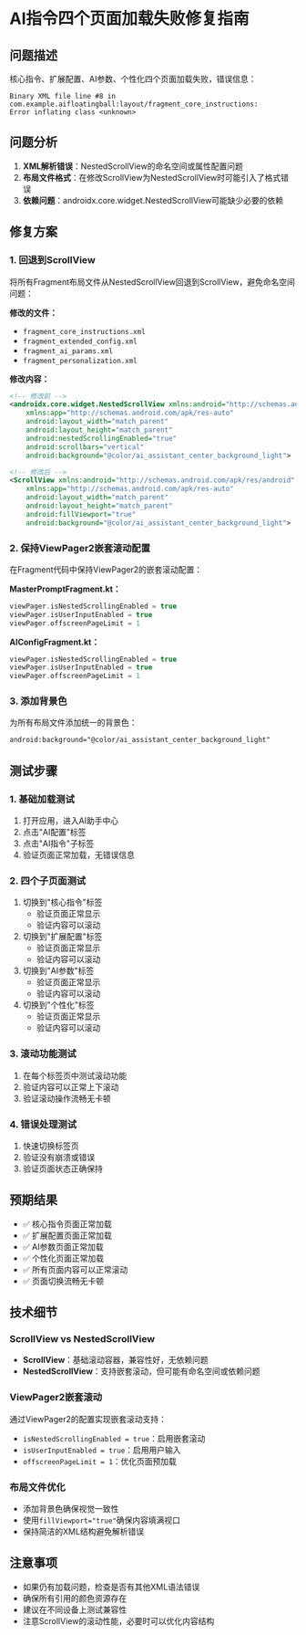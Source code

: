 # AI指令四个页面加载失败修复指南

## 问题描述
核心指令、扩展配置、AI参数、个性化四个页面加载失败，错误信息：
```
Binary XML file line #8 in com.example.aifloatingball:layout/fragment_core_instructions: 
Error inflating class <unknown>
```

## 问题分析
1. **XML解析错误**：NestedScrollView的命名空间或属性配置问题
2. **布局文件格式**：在修改ScrollView为NestedScrollView时可能引入了格式错误
3. **依赖问题**：androidx.core.widget.NestedScrollView可能缺少必要的依赖

## 修复方案

### 1. 回退到ScrollView
将所有Fragment布局文件从NestedScrollView回退到ScrollView，避免命名空间问题：

**修改的文件：**
- `fragment_core_instructions.xml`
- `fragment_extended_config.xml`
- `fragment_ai_params.xml`
- `fragment_personalization.xml`

**修改内容：**
```xml
<!-- 修改前 -->
<androidx.core.widget.NestedScrollView xmlns:android="http://schemas.android.com/apk/res/android"
    xmlns:app="http://schemas.android.com/apk/res-auto"
    android:layout_width="match_parent"
    android:layout_height="match_parent"
    android:nestedScrollingEnabled="true"
    android:scrollbars="vertical"
    android:background="@color/ai_assistant_center_background_light">

<!-- 修改后 -->
<ScrollView xmlns:android="http://schemas.android.com/apk/res/android"
    xmlns:app="http://schemas.android.com/apk/res-auto"
    android:layout_width="match_parent"
    android:layout_height="match_parent"
    android:fillViewport="true"
    android:background="@color/ai_assistant_center_background_light">
```

### 2. 保持ViewPager2嵌套滚动配置
在Fragment代码中保持ViewPager2的嵌套滚动配置：

**MasterPromptFragment.kt：**
```kotlin
viewPager.isNestedScrollingEnabled = true
viewPager.isUserInputEnabled = true
viewPager.offscreenPageLimit = 1
```

**AIConfigFragment.kt：**
```kotlin
viewPager.isNestedScrollingEnabled = true
viewPager.isUserInputEnabled = true
viewPager.offscreenPageLimit = 1
```

### 3. 添加背景色
为所有布局文件添加统一的背景色：
```xml
android:background="@color/ai_assistant_center_background_light"
```

## 测试步骤

### 1. 基础加载测试
1. 打开应用，进入AI助手中心
2. 点击"AI配置"标签
3. 点击"AI指令"子标签
4. 验证页面正常加载，无错误信息

### 2. 四个子页面测试
1. 切换到"核心指令"标签
   - 验证页面正常显示
   - 验证内容可以滚动
2. 切换到"扩展配置"标签
   - 验证页面正常显示
   - 验证内容可以滚动
3. 切换到"AI参数"标签
   - 验证页面正常显示
   - 验证内容可以滚动
4. 切换到"个性化"标签
   - 验证页面正常显示
   - 验证内容可以滚动

### 3. 滚动功能测试
1. 在每个标签页中测试滚动功能
2. 验证内容可以正常上下滚动
3. 验证滚动操作流畅无卡顿

### 4. 错误处理测试
1. 快速切换标签页
2. 验证没有崩溃或错误
3. 验证页面状态正确保持

## 预期结果
- ✅ 核心指令页面正常加载
- ✅ 扩展配置页面正常加载
- ✅ AI参数页面正常加载
- ✅ 个性化页面正常加载
- ✅ 所有页面内容可以正常滚动
- ✅ 页面切换流畅无卡顿

## 技术细节

### ScrollView vs NestedScrollView
- **ScrollView**：基础滚动容器，兼容性好，无依赖问题
- **NestedScrollView**：支持嵌套滚动，但可能有命名空间或依赖问题

### ViewPager2嵌套滚动
通过ViewPager2的配置实现嵌套滚动支持：
- `isNestedScrollingEnabled = true`：启用嵌套滚动
- `isUserInputEnabled = true`：启用用户输入
- `offscreenPageLimit = 1`：优化页面预加载

### 布局文件优化
- 添加背景色确保视觉一致性
- 使用`fillViewport="true"`确保内容填满视口
- 保持简洁的XML结构避免解析错误

## 注意事项
- 如果仍有加载问题，检查是否有其他XML语法错误
- 确保所有引用的颜色资源存在
- 建议在不同设备上测试兼容性
- 注意ScrollView的滚动性能，必要时可以优化内容结构






